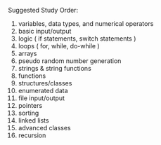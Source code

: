 Suggested Study Order:

1. variables, data types, and numerical operators
2. basic input/output
3. logic ( if statements, switch statements )
4. loops ( for, while, do-while )
5. arrays
6. pseudo random number generation
7. strings & string functions
8. functions
9. structures/classes
10. enumerated data
11. file input/output
12. pointers
13. sorting
14. linked lists
15. advanced classes
16. recursion
